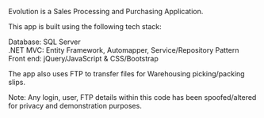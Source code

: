 Evolution is a Sales Processing and Purchasing Application.


This app is built using the following tech stack:

Database:   SQL Server <br />
.NET MVC:    Entity Framework, Automapper, Service/Repository Pattern <br />
Front end:  jQuery/JavaScript & CSS/Bootstrap <br />


The app also uses FTP to transfer files for Warehousing picking/packing slips.


Note: Any login, user, FTP details within this code has been spoofed/altered for privacy and demonstration purposes.

